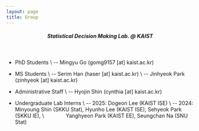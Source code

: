 ```yaml
---
layout: page
title: Group
---
```


##### <center> Statistical Decision Making Lab. @ KAIST </center>

<br>

* PhD Students \\
-- Mingyu Go (gomg9157 [at] kaist.ac.kr)



* MS Students \\
-- Serim Han (haser [at] kaist.ac.kr) \\
-- Jinhyeok Park (zinhyeok [at] kaist.ac.kr)



* Administrative Staff \\
-- Hyojin Shin (cynthia [at] kaist.ac.kr)



* Undergraduate Lab Interns \\
-- 2025: Dogeon Lee (KAIST ISE) \\
-- 2024: Minyoung Shin (SKKU Stat), Hyunho Lee (KAIST ISE), Sehyeok Park (SKKU IE), \\
  &ensp; &ensp; &ensp; &ensp; &ensp; Yanghyeon Park (KAIST EE), Seungchan Na (SNU Stat)


